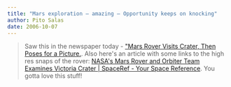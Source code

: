 ```yaml
---
title: "Mars exploration – amazing – Opportunity keeps on knocking"
author: Pito Salas
date: 2006-10-07
---
```



>
> Saw this in the newspaper today - ["Mars Rover Visits Crater, Then Poses for
> a Picture.](<http://www.nytimes.com/2006/10/07/science/space/07rover.html>).
> Also here's an article with some links to the high res snaps of the rover:
> [NASA's Mars Rover and Orbiter Team Examines Victoria Crater | SpaceRef -
> Your Space
> Reference](<http://www.spaceref.com/news/viewpr.rss.html?pid=21010> " NASA's
> Mars Rover and Orbiter Team Examines Victoria Crater | SpaceRef - Your Space
> Reference"). You gotta love this stuff!


